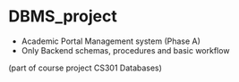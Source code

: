 # DBMS_project
- Academic Portal Management system (Phase A) 
- Only Backend schemas, procedures and basic workflow

(part of course project CS301 Databases)
